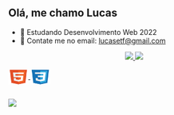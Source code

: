 ## Olá, me chamo Lucas

- 🌱 Estudando Desenvolvimento Web 2022
- 💬 Contate me no email: lucasetf@gmail.com


<div align="center">
  <a href="https://github.com/Lcourse">
  <img height="180em" src="https://github-readme-stats.vercel.app/api?username=Lcourse&show_icons=true&theme=dark&include_all_commits=true&count_private=true"/>
  <img height="180em" src="https://github-readme-stats.vercel.app/api/top-langs/?username=Lcourse&layout=compact&langs_count=7&theme=dark"/>
</div>

  <div style="display: inline_block"><br>
  <img align="center" alt="Lcourse-HTML" height="30" width="40" src="https://raw.githubusercontent.com/devicons/devicon/master/icons/html5/html5-original.svg">
  <img align="center" alt="Lcourse-CSS" height="30" width="40" src="https://raw.githubusercontent.com/devicons/devicon/master/icons/css3/css3-original.svg">
</div>
  
##
  
  <div>
  <a href="https://www.instagram.com/ourcourse/" target="_blank"><img src="https://img.shields.io/badge/-Instagram-%23E4405F?style=for-the-badge&logo=instagram&logoColor=white" target="_blank"></a>
 </div>
  
  
 
